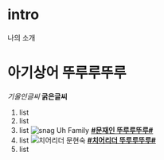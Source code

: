# intro

나의 소개
# 아기상어 뚜루루뚜루
*기울인글씨*
**굵은글씨**
1. list
2. list
3. list
![snag Uh Family](https://i.ytimg.com/vi/fo6cxE46GCU/hqdefault.jpg)
[**#문재인 뚜루루뚜루#**](https://www.youtube.com/watch?v=r59zIthT-Uw)
4. list
![치어리더 문현숙](https://i.ytimg.com/vi/qnQEWpbShfo/maxresdefault.jpg)
[**#치어리더 뚜루루뚜루#**](https://www.youtube.com/watch?v=qnQEWpbShfo)
5. list
